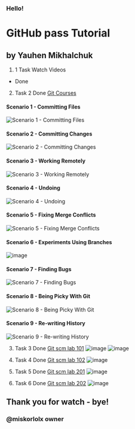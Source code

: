 ### Hello!
# GitHub pass Tutorial
## by Yauhen Mikhalchuk

1. 1 Task Watch Videos 
  * Done
2. Task 2 Done [Git Courses](https://www.katacoda.com/courses/git)
  #### Scenario 1 - Committing Files
  ![Scenario 1 - Committing Files](https://user-images.githubusercontent.com/58164772/118039326-e2f3ad80-b378-11eb-9a57-a6ac498e7806.png)
  #### Scenario 2 - Committing Changes
  ![Scenario 2 - Committing Changes](https://user-images.githubusercontent.com/58164772/118039854-75944c80-b379-11eb-8f28-999e0900f7b7.png)
  #### Scenario 3 - Working Remotely
  ![Scenario 3 - Working Remotely](https://user-images.githubusercontent.com/58164772/118039903-85ac2c00-b379-11eb-8971-3dc8eec0b941.png)
  #### Scenario 4 - Undoing 
  ![Scenario 4 - Undoing ](https://user-images.githubusercontent.com/58164772/118039950-9492de80-b379-11eb-99e9-69e8384a7afc.png)
  #### Scenario 5 - Fixing Merge Conflicts
  ![Scenario 5 - Fixing Merge Conflicts](https://user-images.githubusercontent.com/58164772/118039996-a83e4500-b379-11eb-89be-f82b162c6ad2.png)
  #### Scenario 6 - Experiments Using Branches
  ![image](https://user-images.githubusercontent.com/58164772/118040025-b1c7ad00-b379-11eb-94f3-22e0ab0bc5ee.png)
  #### Scenario 7 - Finding Bugs
  ![Scenario 7 - Finding Bugs](https://user-images.githubusercontent.com/58164772/118040041-ba1fe800-b379-11eb-9fc0-947bcbaee0a8.png)
  #### Scenario 8 - Being Picky With Git
  ![Scenario 8 - Being Picky With Git](https://user-images.githubusercontent.com/58164772/118040069-c441e680-b379-11eb-857a-d15539229472.png)
  #### Scenario 9 - Re-writing History
  ![Scenario 9 - Re-writing History](https://user-images.githubusercontent.com/58164772/118040100-d15ed580-b379-11eb-8696-9597480d1b7f.png)

3. Task 3 Done [Git scm lab 101](https://www.katacoda.com/aossama/scenarios/git-scm-lab-101)
  ![image](https://user-images.githubusercontent.com/58164772/118040178-ec314a00-b379-11eb-9078-c530e5a47b1e.png)
  ![image](https://user-images.githubusercontent.com/58164772/118040193-f0f5fe00-b379-11eb-944b-dc106afaf484.png)

4. Task 4 Done [Git scm lab 102](https://www.katacoda.com/aossama/scenarios/git-scm-lab-102)
  ![image](https://user-images.githubusercontent.com/58164772/118040200-f4898500-b379-11eb-83d5-0744efb81e50.png)
  
5. Task 5 Done [Git scm lab 201](https://www.katacoda.com/aossama/scenarios/git-scm-lab-201) 
  ![image](https://user-images.githubusercontent.com/58164772/118040225-f9e6cf80-b379-11eb-81bd-24346ff6cc0a.png)

6. Task 6 Done [Git scm lab 202](https://www.katacoda.com/aossama/scenarios/git-scm-lab-202) 
  ![image](https://user-images.githubusercontent.com/58164772/118040245-fd7a5680-b379-11eb-8c07-dbe4adb661d6.png)
  
## Thank you for watch - bye!
### @miskorlolx owner
